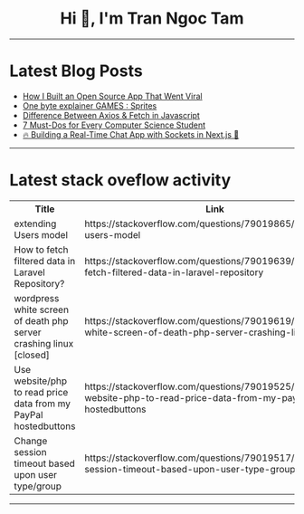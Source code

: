 <h1 align="center">Hi 👋, I'm Tran Ngoc Tam</h1>

---

# Latest Blog Posts 
<!-- BLOG-POST-LIST:START -->
- [How I Built an Open Source App That Went Viral](https://dev.to/afadil/how-i-built-an-open-source-app-that-went-viral-160p)
- [One byte explainer GAMES : Sprites](https://dev.to/jarvisscript/one-byte-explainer-games-sprites-4igf)
- [Difference Between Axios &amp; Fetch in Javascript](https://dev.to/pulkitgovrani/difference-between-axios-fetch-in-javascript-25od)
- [7 Must-Dos for Every Computer Science Student](https://dev.to/shubhadip_bhowmik/7-must-dos-for-every-computer-science-student-1omo)
- [🔥 Building a Real-Time Chat App with Sockets in Next.js 💬](https://dev.to/hamzakhan/building-a-real-time-chat-app-with-sockets-in-nextjs-1po9)
<!-- BLOG-POST-LIST:END -->

---

# Latest stack oveflow activity
<table>
  <tr><th>Title</th><th>Link</th></tr>
  <!-- STACKOVERFLOW:START --><tr><td>extending Users model</td><td>https://stackoverflow.com/questions/79019865/extending-users-model</td></tr><tr><td>How to fetch filtered data in Laravel Repository?</td><td>https://stackoverflow.com/questions/79019639/how-to-fetch-filtered-data-in-laravel-repository</td></tr><tr><td>wordpress white screen of death php server crashing linux [closed]</td><td>https://stackoverflow.com/questions/79019619/wordpress-white-screen-of-death-php-server-crashing-linux</td></tr><tr><td>Use website/php to read price data from my PayPal hostedbuttons</td><td>https://stackoverflow.com/questions/79019525/use-website-php-to-read-price-data-from-my-paypal-hostedbuttons</td></tr><tr><td>Change session timeout based upon user type/group</td><td>https://stackoverflow.com/questions/79019517/change-session-timeout-based-upon-user-type-group</td></tr><!-- STACKOVERFLOW:END -->
</table>

---


